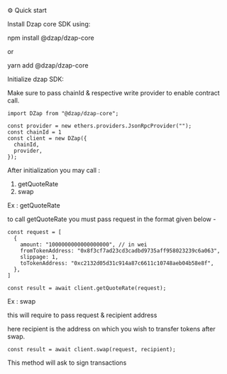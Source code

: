 ⚙️ Quick start

Install Dzap core SDK using:

npm install @dzap/dzap-core

or

yarn add @dzap/dzap-core

Initialize dzap SDK:

Make sure to pass chainId & respective write provider to enable contract call.
```
import DZap from "@dzap/dzap-core";

const provider = new ethers.providers.JsonRpcProvider("");
const chainId = 1
const client = new DZap({
  chainId,
  provider,
});
```
After initialization you may call : 

1. getQuoteRate
2. swap

Ex : getQuoteRate 

to call getQuoteRate you must pass request in the format given below -
```
const request = [
  {
    amount: "1000000000000000000", // in wei
    fromTokenAddress: "0x8f3cf7ad23cd3cadbd9735aff958023239c6a063",
    slippage: 1,
    toTokenAddress: "0xc2132d05d31c914a87c6611c10748aeb04b58e8f",
  },
]

const result = await client.getQuoteRate(request);

```

Ex : swap 

this will require to pass request & recipient address

here recipient is the address on which you wish to transfer tokens after swap.
```
const result = await client.swap(request, recipient);

```
This method will ask to sign transactions  